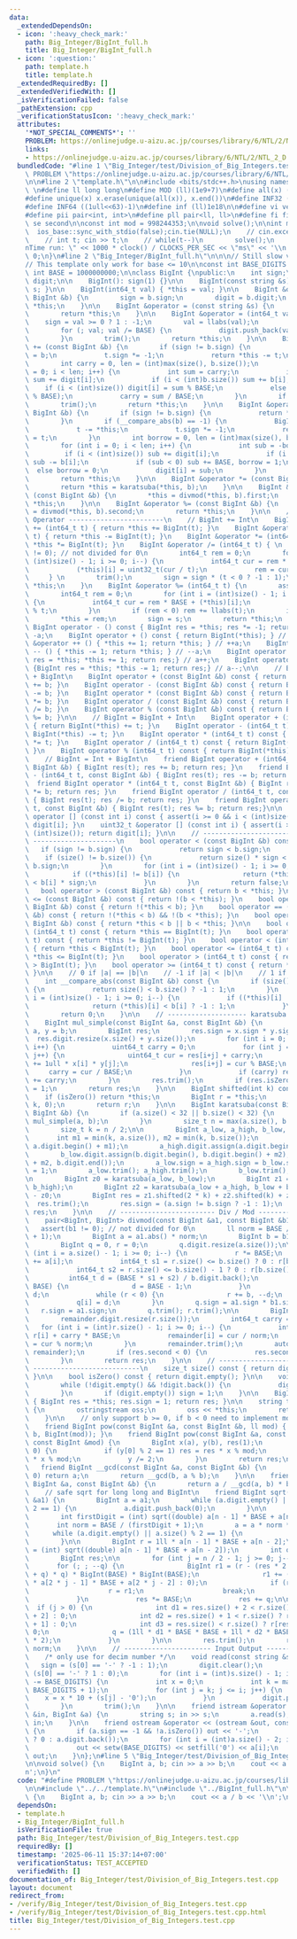 ```yaml
---
data:
  _extendedDependsOn:
  - icon: ':heavy_check_mark:'
    path: Big_Integer/BigInt_full.h
    title: Big_Integer/BigInt_full.h
  - icon: ':question:'
    path: template.h
    title: template.h
  _extendedRequiredBy: []
  _extendedVerifiedWith: []
  _isVerificationFailed: false
  _pathExtension: cpp
  _verificationStatusIcon: ':heavy_check_mark:'
  attributes:
    '*NOT_SPECIAL_COMMENTS*': ''
    PROBLEM: https://onlinejudge.u-aizu.ac.jp/courses/library/6/NTL/2/NTL_2_D
    links:
    - https://onlinejudge.u-aizu.ac.jp/courses/library/6/NTL/2/NTL_2_D
  bundledCode: "#line 1 \"Big_Integer/test/Division_of_Big_Integers.test.cpp\"\n#define\
    \ PROBLEM \"https://onlinejudge.u-aizu.ac.jp/courses/library/6/NTL/2/NTL_2_D\"\
    \n\n#line 2 \"template.h\"\n\n#include <bits/stdc++.h>\nusing namespace std;\n\
    \ \n#define ll long long\n#define MOD (ll)(1e9+7)\n#define all(x) (x).begin(),(x).end()\n\
    #define unique(x) x.erase(unique(all(x)), x.end())\n#define INF32 ((1ull<<31)-1)\n\
    #define INF64 ((1ull<<63)-1)\n#define inf (ll)1e18\n\n#define vi vector<int>\n\
    #define pii pair<int, int>\n#define pll pair<ll, ll>\n#define fi first\n#define\
    \ se second\n\nconst int mod = 998244353;\n\nvoid solve();\n\nint main(){\n  \
    \  ios_base::sync_with_stdio(false);cin.tie(NULL);\n    // cin.exceptions(cin.failbit);\n\
    \    // int t; cin >> t;\n    // while(t--)\n        solve();\n    cerr << \"\\\
    nTime run: \" << 1000 * clock() / CLOCKS_PER_SEC << \"ms\" << '\\n';\n    return\
    \ 0;\n}\n#line 2 \"Big_Integer/BigInt_full.h\"\n\n\n// Still slow ver, need optimize\n\
    // This template only work for base <= 10\n\nconst int BASE_DIGITS = 9;\nconst\
    \ int BASE = 1000000000;\n\nclass BigInt {\npublic:\n    int sign;\n    vector<uint32_t>\
    \ digit;\n\n    BigInt(): sign(1) {}\n\n    BigInt(const string &s) { *this =\
    \ s; }\n\n    BigInt(int64_t val) { *this = val; }\n\n    BigInt &operator = (const\
    \ BigInt &b) {\n        sign = b.sign;\n        digit = b.digit;\n        return\
    \ *this;\n    }\n\n    BigInt &operator = (const string &s) {\n        read(s);\n\
    \        return *this;\n    }\n\n    BigInt &operator = (int64_t val) {\n    \
    \    sign = val >= 0 ? 1 : -1;\n        val = llabs(val);\n        digit.clear();\n\
    \        for (; val; val /= BASE) {\n            digit.push_back(val % BASE);\n\
    \        }\n        trim();\n        return *this;\n    }\n\n    BigInt &operator\
    \ += (const BigInt &b) {\n        if (sign != b.sign) {\n            BigInt t\
    \ = b;\n            t.sign *= -1;\n            return *this -= t;\n        }\n\
    \        int carry = 0, len = (int)max(size(), b.size());\n        for (int i\
    \ = 0; i < len; i++) {\n            int sum = carry;\n            if (i < (int)size())\
    \ sum += digit[i];\n            if (i < (int)b.size()) sum += b[i];\n        \
    \    if (i < (int)size()) digit[i] = sum % BASE;\n            else digit.push_back(sum\
    \ % BASE);\n            carry = sum / BASE;\n        }\n        if (carry) digit.push_back(carry);\n\
    \        trim();\n        return *this;\n    }\n\n    BigInt &operator -= (const\
    \ BigInt &b) {\n        if (sign != b.sign) {\n            return *this += (-b);\n\
    \        }\n        if (__compare_abs(b) == -1) {\n            BigInt t = b;\n\
    \            t -= *this;\n            t.sign *= -1;\n            return *this\
    \ = t;\n        }\n        int borrow = 0, len = (int)max(size(), b.size());\n\
    \        for (int i = 0; i < len; i++) {\n            int sub = -borrow;\n   \
    \         if (i < (int)size()) sub += digit[i];\n            if (i < (int)b.size())\
    \ sub -= b[i];\n            if (sub < 0) sub += BASE, borrow = 1;\n          \
    \  else borrow = 0;\n            digit[i] = sub;\n        }\n        trim();\n\
    \        return *this;\n    }\n\n    BigInt &operator *= (const BigInt &b) {\n\
    \        return *this = karatsuba(*this, b);\n    }\n\n    BigInt &operator /=\
    \ (const BigInt &b) {\n        *this = divmod(*this, b).first;\n        return\
    \ *this;\n    }\n\n    BigInt &operator %= (const BigInt &b) {\n        *this\
    \ = divmod(*this, b).second;\n        return *this;\n    }\n\n    // ------------------------\
    \ Operator ------------------------\n    // BigInt += Int\n    BigInt &operator\
    \ += (int64_t t) { return *this += BigInt(t); }\n    BigInt &operator -= (int64_t\
    \ t) { return *this -= BigInt(t); }\n    BigInt &operator *= (int64_t t) { return\
    \ *this *= BigInt(t); }\n    BigInt &operator /= (int64_t t) { \n        assert(t\
    \ != 0); // not divided for 0\n        int64_t rem = 0;\n        for (int i =\
    \ (int)size() - 1; i >= 0; i--) {\n            int64_t cur = rem * BASE + (*this)[i];\n\
    \            (*this)[i] = uint32_t(cur / t);\n            rem = cur % t;\n   \
    \     } \n        trim();\n        sign = sign * (t < 0 ? -1 : 1);\n        return\
    \ *this;\n    }\n    BigInt &operator %= (int64_t t) {\n        assert(t != 0);\n\
    \        int64_t rem = 0;\n        for (int i = (int)size() - 1; i >= 0; i--)\
    \ {\n            int64_t cur = rem * BASE + (*this)[i];\n            rem = cur\
    \ % t;\n        }\n        if (rem < 0) rem += llabs(t);\n        int s = sign;\n\
    \        *this = rem;\n        sign = s;\n        return *this;\n    }\n\n   \
    \ BigInt operator - () const { BigInt res = *this; res *= -1; return res; } //\
    \ -a;\n    BigInt operator + () const { return BigInt(*this); } // +a;\n    BigInt\
    \ &operator ++ () { *this += 1; return *this; } // ++a;\n    BigInt &operator\
    \ -- () { *this -= 1; return *this; } // --a;\n    BigInt operator ++ (int) {BigInt\
    \ res = *this; *this += 1; return res;} // a++;\n    BigInt operator -- (int)\
    \ {BigInt res = *this; *this -= 1; return res;} // a--;\n\n    // BigInt = BigInt\
    \ + BigInt\n    BigInt operator + (const BigInt &b) const { return BigInt(*this)\
    \ += b; }\n    BigInt operator - (const BigInt &b) const { return BigInt(*this)\
    \ -= b; }\n    BigInt operator * (const BigInt &b) const { return BigInt(*this)\
    \ *= b; }\n    BigInt operator / (const BigInt &b) const { return BigInt(*this)\
    \ /= b; }\n    BigInt operator % (const BigInt &b) const { return BigInt(*this)\
    \ %= b; }\n\n    // BigInt = BigInt + Int\n    BigInt operator + (int64_t t) const\
    \ { return BigInt(*this) += t; }\n    BigInt operator - (int64_t t) const { return\
    \ BigInt(*this) -= t; }\n    BigInt operator * (int64_t t) const { return BigInt(*this)\
    \ *= t; }\n    BigInt operator / (int64_t t) const { return BigInt(*this) /= t;\
    \ }\n    BigInt operator % (int64_t t) const { return BigInt(*this) %= t; }\n\n\
    \    // BigInt = Int + BigInt\n    friend BigInt operator + (int64_t t, const\
    \ BigInt &b) { BigInt res(t); res += b; return res; }\n    friend BigInt operator\
    \ - (int64_t t, const BigInt &b) { BigInt res(t); res -= b; return res; }\n  \
    \  friend BigInt operator * (int64_t t, const BigInt &b) { BigInt res(t); res\
    \ *= b; return res; }\n    friend BigInt operator / (int64_t t, const BigInt &b)\
    \ { BigInt res(t); res /= b; return res; }\n    friend BigInt operator % (int64_t\
    \ t, const BigInt &b) { BigInt res(t); res %= b; return res;}\n\n    uint32_t\
    \ operator [] (const int i) const { assert(i >= 0 && i < (int)size()); return\
    \ digit[i]; }\n    uint32_t &operator [] (const int i) { assert(i >= 0 && i <\
    \ (int)size()); return digit[i]; }\n\n    // ------------------------- Comparison\
    \ ---------------------\n    bool operator < (const BigInt &b) const {\n     \
    \   if (sign != b.sign) {\n            return sign < b.sign;\n        }\n    \
    \    if (size() != b.size()) {\n            return size() * sign < b.size() *\
    \ b.sign;\n        }\n        for (int i = (int)size() - 1; i >= 0; i--) {\n \
    \           if ((*this)[i] != b[i]) {\n                return (*this)[i] * sign\
    \ < b[i] * sign;\n            }\n        }\n        return false;\n    }\n\n \
    \   bool operator > (const BigInt &b) const { return b < *this; }\n    bool operator\
    \ <= (const BigInt &b) const { return !(b < *this); }\n    bool operator >= (const\
    \ BigInt &b) const { return !(*this < b); }\n    bool operator == (const BigInt\
    \ &b) const { return !(*this < b) && !(b < *this); }\n    bool operator != (const\
    \ BigInt &b) const { return *this < b || b < *this; }\n\n    bool operator ==\
    \ (int64_t t) const { return *this == BigInt(t); }\n    bool operator != (int64_t\
    \ t) const { return *this != BigInt(t); }\n    bool operator < (int64_t t) const\
    \ { return *this < BigInt(t); }\n    bool operator <= (int64_t t) const { return\
    \ *this <= BigInt(t); }\n    bool operator > (int64_t t) const { return *this\
    \ > BigInt(t); }\n    bool operator >= (int64_t t) const { return *this >= BigInt(t);\
    \ }\n\n    // 0 if |a| == |b|\n    // -1 if |a| < |b|\n    // 1 if |a| > |b|\n\
    \    int __compare_abs(const BigInt &b) const {\n        if (size() != b.size())\
    \ {\n            return size() < b.size() ? -1 : 1;\n        }\n        for (int\
    \ i = (int)size() - 1; i >= 0; i--) {\n            if ((*this)[i] != b[i]) {\n\
    \                return (*this)[i] < b[i] ? -1 : 1;\n            }\n        }\n\
    \        return 0;\n    }\n\n    // -------------------- karatsuba ---------------------\n\
    \    BigInt mul_simple(const BigInt &a, const BigInt &b) {\n        BigInt x =\
    \ a, y = b;\n        BigInt res;\n        res.sign = x.sign * y.sign;\n      \
    \  res.digit.resize(x.size() + y.size());\n        for (int i = 0; i < (int)x.size();\
    \ i++) {\n            uint64_t carry = 0;\n            for (int j = 0; j < (int)y.size();\
    \ j++) {\n                uint64_t cur = res[i+j] + carry;\n                cur\
    \ += 1ull * x[i] * y[j];\n                res[i+j] = cur % BASE;\n           \
    \     carry = cur / BASE;\n            }\n            if (carry) res[i+(int)y.size()]\
    \ += carry;\n        }\n        res.trim();\n        if (res.isZero()) res.sign\
    \ = 1;\n        return res;\n    }\n\n    BigInt shifted(int k) const {\n    \
    \    if (isZero()) return *this;\n        BigInt r = *this;\n        r.digit.insert(r.digit.begin(),\
    \ k, 0);\n        return r;\n    }\n\n    BigInt karatsuba(const BigInt &a, const\
    \ BigInt &b) {\n        if (a.size() < 32 || b.size() < 32) {\n            return\
    \ mul_simple(a, b);\n        }\n        size_t n = max(a.size(), b.size());\n\
    \        size_t k = n / 2;\n\n        BigInt a_low, a_high, b_low, b_high;\n \
    \       int m1 = min(k, a.size()), m2 = min(k, b.size());\n        a_low.digit.assign(a.digit.begin(),\
    \ a.digit.begin() + m1);\n        a_high.digit.assign(a.digit.begin() + m1, a.digit.end());\n\
    \        b_low.digit.assign(b.digit.begin(), b.digit.begin() + m2);\n        b_high.digit.assign(b.digit.begin()\
    \ + m2, b.digit.end());\n        a_low.sign = a_high.sign = b_low.sign = b_high.sign\
    \ = 1;\n        a_low.trim(); a_high.trim();\n        b_low.trim(); b_high.trim();\n\
    \n        BigInt z0 = karatsuba(a_low, b_low);\n        BigInt z1 = karatsuba(a_high,\
    \ b_high);\n        BigInt z2 = karatsuba(a_low + a_high, b_low + b_high) - z1\
    \ - z0;\n        BigInt res = z1.shifted(2 * k) + z2.shifted(k) + z0;\n      \
    \  res.trim();\n        res.sign = (a.sign != b.sign ? -1 : 1);\n        return\
    \ res;\n    }\n\n    // ------------------------ Div / Mod -----------------------\n\
    \    pair<BigInt, BigInt> divmod(const BigInt &a1, const BigInt &b1) {\n     \
    \   assert(b1 != 0); // not divided for 0\n        ll norm = BASE / (b1.digit.back()\
    \ + 1);\n        BigInt a = a1.abs() * norm;\n        BigInt b = b1.abs() * norm;\n\
    \        BigInt q = 0, r = 0;\n        q.digit.resize(a.size());\n\n        for\
    \ (int i = a.size() - 1; i >= 0; i--) {\n            r *= BASE;\n            r\
    \ += a[i];\n            int64_t s1 = r.size() <= b.size() ? 0 : r[b.size()];\n\
    \            int64_t s2 = r.size() <= b.size() - 1 ? 0 : r[b.size() - 1];\n  \
    \          int64_t d = (BASE * s1 + s2) / b.digit.back();\n            if (d >=\
    \ BASE) {\n                d = BASE - 1;\n            }\n            r -= b *\
    \ d;\n            while (r < 0) {\n                r += b, --d;\n            }\n\
    \            q[i] = d;\n        }\n        q.sign = a1.sign * b1.sign;\n     \
    \   r.sign = a1.sign;\n        q.trim(); r.trim();\n\n        BigInt remainder;\n\
    \        remainder.digit.resize(r.size());\n        int64_t carry = 0;\n     \
    \   for (int i = (int)r.size() - 1; i >= 0; i--) {\n            int64_t cur =\
    \ r[i] + carry * BASE;\n            remainder[i] = cur / norm;\n            carry\
    \ = cur % norm;\n        }\n        remainder.trim();\n        auto res = make_pair(q,\
    \ remainder);\n        if (res.second < 0) {\n            res.second += b1.abs();\n\
    \        }\n        return res;\n    }\n\n    // ------------------------- Misc\
    \ ---------------------------\n    size_t size() const { return digit.size();\
    \ }\n\n    bool isZero() const { return digit.empty(); }\n\n    void trim() {\n\
    \        while (!digit.empty() && !digit.back()) {\n            digit.pop_back();\n\
    \        }\n        if (digit.empty()) sign = 1;\n    }\n\n    BigInt abs() const\
    \ { BigInt res = *this; res.sign = 1; return res; }\n\n    string toString() const\
    \ {\n        ostringstream oss;\n        oss << *this;\n        return oss.str();\n\
    \    }\n\n    // only support b >= 0, if b < 0 need to implement modulo inverse\n\
    \    friend BigInt pow(const BigInt &a, const BigInt &b, ll mod) { return pow(a,\
    \ b, BigInt(mod)); }\n    friend BigInt pow(const BigInt &a, const BigInt &b,\
    \ const BigInt &mod) {\n        BigInt x(a), y(b), res(1);\n        while (y !=\
    \ 0) {\n            if (y[0] % 2 == 1) res = res * x % mod;\n            x = x\
    \ * x % mod;\n            y /= 2;\n        }\n        return res;\n    }\n\n \
    \   friend BigInt __gcd(const BigInt &a, const BigInt &b) {\n        if (b ==\
    \ 0) return a;\n        return __gcd(b, a % b);\n    }\n\n    friend BigInt __lcm(const\
    \ BigInt &a, const BigInt &b) {\n        return a / __gcd(a, b) * b;\n    }\n\n\
    \    // safe sqrt for long long and BigInt\n    friend BigInt sqrt(const BigInt\
    \ &a1) {\n        BigInt a = a1;\n        while (a.digit.empty() || a.size() %\
    \ 2 == 1) {\n            a.digit.push_back(0);\n        }\n\n        int n = a.size();\n\
    \        int firstDigit = (int) sqrt((double) a[n - 1] * BASE + a[n - 2]);\n \
    \       int norm = BASE / (firstDigit + 1);\n        a = a * norm * norm;\n  \
    \      while (a.digit.empty() || a.size() % 2 == 1) {\n            a.digit.push_back(0);\n\
    \        }\n\n        BigInt r = 1ll * a[n - 1] * BASE + a[n - 2];\n        firstDigit\
    \ = (int) sqrt((double) a[n - 1] * BASE + a[n - 2]);\n        int q = firstDigit;\n\
    \        BigInt res;\n\n        for (int j = n / 2 - 1; j >= 0; j--) {\n     \
    \       for (; ; --q) {\n                BigInt r1 = (r - (res * 2 * BigInt(BASE)\
    \ + q) * q) * BigInt(BASE) * BigInt(BASE);\n                r1 += (j > 0 ? 1ll\
    \ * a[2 * j - 1] * BASE + a[2 * j - 2] : 0);\n                if (r1 >= 0) {\n\
    \                    r = r1;\n                    break;\n                }\n\
    \            }\n            res *= BASE;\n            res += q;\n\n          \
    \  if (j > 0) {\n                int d1 = res.size() + 2 < r.size() ? r[res.size()\
    \ + 2] : 0;\n                int d2 = res.size() + 1 < r.size() ? r[res.size()\
    \ + 1] : 0;\n                int d3 = res.size() < r.size() ? r[res.size()] :\
    \ 0;\n                q = (1ll * d1 * BASE * BASE + 1ll * d2 * BASE + d3) / (firstDigit\
    \ * 2);\n            }\n        }\n\n        res.trim();\n        return res /\
    \ norm;\n    }\n\n    // ---------------------- Input Output ---------------------\n\
    \    /* only use for decim number */\n    void read(const string &s) {\n     \
    \   sign = (s[0] == '-' ? -1 : 1);\n        digit.clear();\n        int pos =\
    \ (s[0] == '-' ? 1 : 0);\n        for (int i = (int)s.size() - 1; i >= pos; i\
    \ -= BASE_DIGITS) {\n            int x = 0;\n            int k = max(pos, i -\
    \ BASE_DIGITS + 1);\n            for (int j = k; j <= i; j++) {\n            \
    \    x = x * 10 + (s[j] - '0');\n            }\n            digit.push_back(x);\n\
    \        }\n        trim();\n    }\n\n    friend istream &operator >> (istream\
    \ &in, BigInt &a) {\n        string s; in >> s;\n        a.read(s);\n        return\
    \ in;\n    }\n\n    friend ostream &operator << (ostream &out, const BigInt &a)\
    \ {\n        if (a.sign == -1 && !a.isZero()) out << '-';\n        out << (a.digit.empty()\
    \ ? 0 : a.digit.back());\n        for (int i = (int)a.size() - 2; i >= 0; i--)\n\
    \            out << setw(BASE_DIGITS) << setfill('0') << a[i];\n        return\
    \ out;\n    }\n};\n#line 5 \"Big_Integer/test/Division_of_Big_Integers.test.cpp\"\
    \n\nvoid solve() {\n    BigInt a, b; cin >> a >> b;\n    cout << a / b << '\\\
    n';\n}\n"
  code: "#define PROBLEM \"https://onlinejudge.u-aizu.ac.jp/courses/library/6/NTL/2/NTL_2_D\"\
    \n\n#include \"../../template.h\"\n#include \"../BigInt_full.h\"\n\nvoid solve()\
    \ {\n    BigInt a, b; cin >> a >> b;\n    cout << a / b << '\\n';\n}"
  dependsOn:
  - template.h
  - Big_Integer/BigInt_full.h
  isVerificationFile: true
  path: Big_Integer/test/Division_of_Big_Integers.test.cpp
  requiredBy: []
  timestamp: '2025-06-11 15:37:14+07:00'
  verificationStatus: TEST_ACCEPTED
  verifiedWith: []
documentation_of: Big_Integer/test/Division_of_Big_Integers.test.cpp
layout: document
redirect_from:
- /verify/Big_Integer/test/Division_of_Big_Integers.test.cpp
- /verify/Big_Integer/test/Division_of_Big_Integers.test.cpp.html
title: Big_Integer/test/Division_of_Big_Integers.test.cpp
---
```

